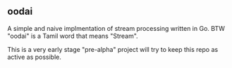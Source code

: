## oodai

A simple and naive implmentation of stream processing written in Go.
BTW "oodai" is a Tamil word that means "Stream". 

This is a very early stage "pre-alpha" project will try to keep this repo
as active as possible.

